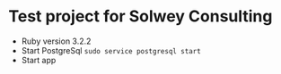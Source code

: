# Test project for Solwey Consulting

* Ruby version 3.2.2
* Start PostgreSql `sudo service postgresql start`
* Start app